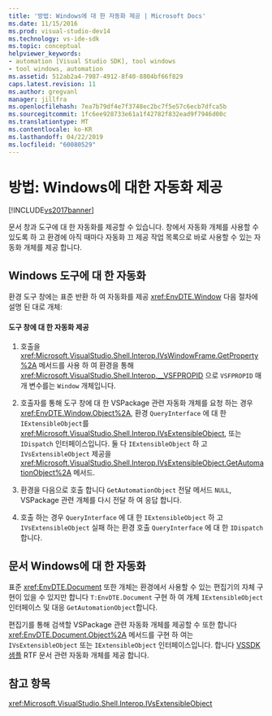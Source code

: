 ```yaml
---
title: '방법: Windows에 대 한 자동화 제공 | Microsoft Docs'
ms.date: 11/15/2016
ms.prod: visual-studio-dev14
ms.technology: vs-ide-sdk
ms.topic: conceptual
helpviewer_keywords:
- automation [Visual Studio SDK], tool windows
- tool windows, automation
ms.assetid: 512ab2a4-7987-4912-8f40-8804bf66f829
caps.latest.revision: 11
ms.author: gregvanl
manager: jillfra
ms.openlocfilehash: 7ea7b79df4e7f3748ec2bc7f5e57c6ecb7dfca5b
ms.sourcegitcommit: 1fc6ee928733e61a1f42782f832ead9f7946d00c
ms.translationtype: MT
ms.contentlocale: ko-KR
ms.lasthandoff: 04/22/2019
ms.locfileid: "60080529"
---
```

# <a name="how-to-provide-automation-for-windows"></a>방법: Windows에 대한 자동화 제공
[!INCLUDE[vs2017banner](../../includes/vs2017banner.md)]

문서 창과 도구에 대 한 자동화를 제공할 수 있습니다. 창에서 자동화 개체를 사용할 수 있도록 하 고 환경에 아직 때마다 자동화 끄 제공 작업 목록으로 바로 사용할 수 있는 자동화 개체를 제공 합니다.  
  
## <a name="automation-for-tool-windows"></a>Windows 도구에 대 한 자동화  
 환경 도구 창에는 표준 반환 하 여 자동화를 제공 <xref:EnvDTE.Window> 다음 절차에 설명 된 대로 개체:  
  
#### <a name="to-provide-automation-for-tool-windows"></a>도구 창에 대 한 자동화 제공  
  
1. 호출을 <xref:Microsoft.VisualStudio.Shell.Interop.IVsWindowFrame.GetProperty%2A> 메서드를 사용 하 여 환경을 통해 <xref:Microsoft.VisualStudio.Shell.Interop.__VSFPROPID> 으로 `VSFPROPID` 매개 변수를는 `Window` 개체입니다.  
  
2. 호출자를 통해 도구 창에 대 한 VSPackage 관련 자동화 개체를 요청 하는 경우 <xref:EnvDTE.Window.Object%2A>, 환경 `QueryInterface` 에 대 한 `IExtensibleObject`를 <xref:Microsoft.VisualStudio.Shell.Interop.IVsExtensibleObject>, 또는 `IDispatch` 인터페이스입니다. 둘 다 `IExtensibleObject` 하 고 `IVsExtensibleObject` 제공을 <xref:Microsoft.VisualStudio.Shell.Interop.IVsExtensibleObject.GetAutomationObject%2A> 메서드.  
  
3. 환경을 다음으로 호출 합니다 `GetAutomationObject` 전달 메서드 `NULL`, VSPackage 관련 개체를 다시 전달 하 여 응답 합니다.  
  
4. 호출 하는 경우 `QueryInterface` 에 대 한 `IExtensibleObject` 하 고 `IVsExtensibleObject` 실패 하는 환경 호출 `QueryInterface` 에 대 한 `IDispatch`합니다.  
  
## <a name="automation-for-document-windows"></a>문서 Windows에 대 한 자동화  
 표준 <xref:EnvDTE.Document> 또한 개체는 환경에서 사용할 수 있는 편집기의 자체 구현이 있을 수 있지만 합니다 `T:EnvDTE.Document` 구현 하 여 개체 `IExtensibleObject` 인터페이스 및 대응 `GetAutomationObject`합니다.  
  
 편집기를 통해 검색할 VSPackage 관련 자동화 개체를 제공할 수 또한 합니다 <xref:EnvDTE.Document.Object%2A> 메서드를 구현 하 여는 `IVsExtensibleObject` 또는 `IExtensibleObject` 인터페이스입니다. 합니다 [VSSDK 샘플](../../misc/vssdk-samples.md) RTF 문서 관련 자동화 개체를 제공 합니다.  
  
## <a name="see-also"></a>참고 항목  
 <xref:Microsoft.VisualStudio.Shell.Interop.IVsExtensibleObject>
